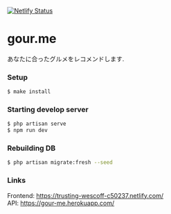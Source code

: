 [![Netlify Status](https://api.netlify.com/api/v1/badges/4a37e958-b5ac-475d-b295-8c22a2ac7000/deploy-status)](https://app.netlify.com/sites/trusting-wescoff-c50237/deploys)

# gour.me
あなたに合ったグルメをレコメンドします.

### Setup

```bash
$ make install
```

### Starting develop server

```bash
$ php artisan serve
$ npm run dev
```

### Rebuilding DB

```bash
$ php artisan migrate:fresh --seed
```

### Links

Frontend: https://trusting-wescoff-c50237.netlify.com/  
API: https://gour-me.herokuapp.com/